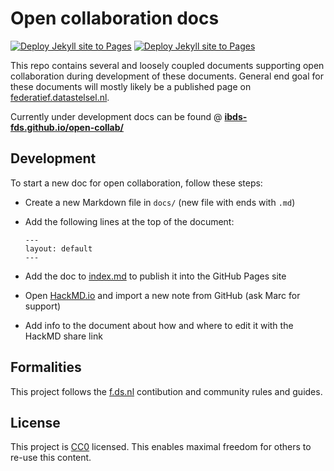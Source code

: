 # Open collaboration docs

[![Deploy Jekyll site to Pages](https://github.com/ibds-fds/open-collab/actions/workflows/jekyll.yml/badge.svg)](https://github.com/ibds-fds/open-collab/actions/workflows/jekyll.yml)
[![Deploy Jekyll site to Pages](https://github.com/ibds-fds/open-collab/actions/workflows/jekyll.yml/badge.svg)](https://github.com/ibds-fds/open-collab/actions/workflows/jekyll.yml)

This repo contains several and loosely coupled documents supporting open collaboration during
development of these documents. General end goal for these documents will mostly likely be a
published page on [federatief.datastelsel.nl](https://federatief.datastelsel.nl).

Currently under development docs can be found @ **[ibds-fds.github.io/open-collab/](https://ibds-fds.github.io/open-collab/)**

## Development

To start a new doc for open collaboration, follow these steps:

- Create a new Markdown file in `docs/` (new file with ends with `.md`)
- Add the following lines at the top of the document:
  
  ```
  ---
  layout: default
  ---
  ```
- Add the doc to [index.md](./index.md) to publish it into the GitHub Pages site
- Open [HackMD.io](https://hackmd.io/) and import a new note from GitHub (ask Marc for support)
- Add info to the document about how and where to edit it with the HackMD share link

## Formalities

This project follows the [f.ds.nl](https://federatief.datastelsel.nl/docs/contribution/) contibution
and community rules and guides.

## License

This project is [CC0](./LICENSE.md) licensed. This enables maximal freedom for others to re-use this
content.
